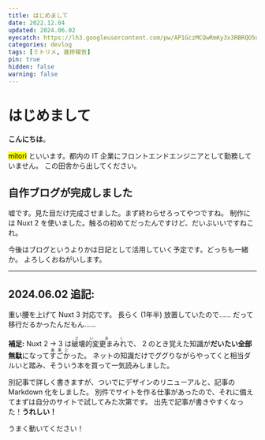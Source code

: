 ```yaml
---
title: はじめまして
date: 2022.12.04
updated: 2024.06.02
eyecatch: https://lh3.googleusercontent.com/pw/AP1GczMCQwRmKy3x3RBRQO5uSVf0a_zDvbYjgECO3qj4YhZZhX8iWEX6n5AmYeT0uR7x8Ktyyu3lEB_9dfH1aL2S4FtDAftWjG9h4RfqPGBzOF98VWSV64At-efk2VlCjBrHCSyp5Idrx34yT2QepVUrWZEu=w1600-h838-s-no
categories: devlog
tags: [ミトリメ, 進捗報告]
pin: true
hidden: false
warning: false
---
```


# はじめまして
**こんにちは**。

<mark>mitori</mark> といいます。都内の IT 企業にフロントエンドエンジニアとして勤務していません。
この田舎から出してください。

## 自作ブログが完成しました

嘘です。見た目だけ完成させました。まず終わらせろってやつですね。
制作には Nuxt 2 を使いました。触るの初めてだったんですけど、だいぶいいですねこれ。

今後はブログというよりかは日記として活用していく予定です。どっちも一緒か。
よろしくおねがいします。

---

## 2024.06.02 追記:

重い腰を上げて Nuxt 3 対応です。
長らく (1年半) 放置していたので……
だって移行だるかったんだもん……

**補足:**
Nuxt 2 -> 3 は<ruby><rb>破壊的変更まみれ</rb><rt>さいあく</rt></ruby>で、 2 のとき覚えた知識が**だいたい全部無駄**になって<ruby><rb>すごか</rb><rt>最悪だ</rt></ruby>った。
ネットの知識だけでググりながらやってくと相当ダルいと踏み、そういう本を買って一気読みしました。

別記事で詳しく書きますが、ついでにデザインのリニューアルと、記事の Markdown 化をしました。
別件でサイトを作る仕事があったので、それに備えてまずは自分のサイトで試してみた次第です。
出先で記事が書きやすくなった！**うれしい！**

うまく動いてください！


